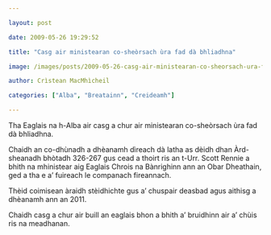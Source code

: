 ```yaml
---

layout: post

date: 2009-05-26 19:29:52

title: "Casg air ministearan co-sheòrsach ùra fad dà bhliadhna"

image: /images/posts/2009-05-26-casg-air-ministearan-co-sheorsach-ura-fad-da-bhliadhna.webp

author: Crìstean MacMhìcheil

categories: ["Alba", "Breatainn", "Creideamh"]

---
```


Tha Eaglais na h-Alba air casg a chur air ministearan co-sheòrsach ùra fad dà bhliadhna.

Chaidh an co-dhùnadh a dhèanamh dìreach dà latha as dèidh dhan Àrd-sheanadh bhòtadh 326-267 gus cead a thoirt ris an t-Urr. Scott Rennie a bhith na mhinistear aig Eaglais Chrois na Bànrighinn ann an Obar Dheathain, ged a tha e a’ fuireach le companach fireannach.

Thèid coimisean àraidh stèidhichte gus a’ chuspair deasbad agus aithisg a dhèanamh ann an 2011.

Chaidh casg a chur air buill an eaglais bhon a bhith a’ bruidhinn air a’ chùis ris na meadhanan.
